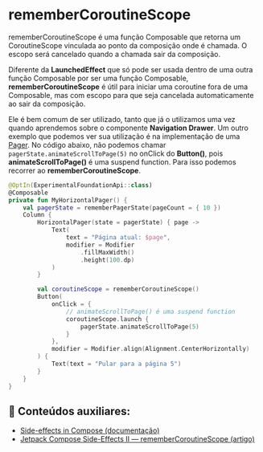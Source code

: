
# rememberCoroutineScope

rememberCoroutineScope é uma função Composable que retorna um CoroutineScope vinculada ao ponto da composição onde é chamada. O escopo será cancelado quando a chamada sair da composição.

Diferente da **LaunchedEffect** que só pode ser usada dentro de uma outra função Composable por ser uma função Composable, **rememberCoroutineScope** é útil para iniciar uma coroutine fora de uma Composable, mas com escopo para que seja cancelada automaticamente ao sair da composição.

Ele é bem comum de ser utilizado, tanto que já o utilizamos uma vez quando aprendemos sobre o componente **Navigation Drawer**. Um outro exemplo que podemos ver sua utilização é na implementação de uma [Pager](https://developer.android.com/jetpack/compose/layouts/pager). No código abaixo, não podemos chamar ```pagerState.animateScrollToPage(5)``` no onClick do **Button()**, pois **animateScrollToPage()** é uma suspend function. Para isso podemos recorrer ao **rememberCoroutineScope**.

```kotlin
@OptIn(ExperimentalFoundationApi::class)
@Composable
private fun MyHorizontalPager() {
    val pagerState = rememberPagerState(pageCount = { 10 })
    Column {
        HorizontalPager(state = pagerState) { page ->
            Text(
                text = "Página atual: $page",
                modifier = Modifier
                    .fillMaxWidth()
                    .height(100.dp)
            )
        }

        val coroutineScope = rememberCoroutineScope()
        Button(
            onClick = {
                // animateScrollToPage() é uma suspend function
                coroutineScope.launch {
                    pagerState.animateScrollToPage(5)
                }
            },
            modifier = Modifier.align(Alignment.CenterHorizontally)
        ) {
            Text(text = "Pular para a página 5")
        }
    }
}
```

## :link: Conteúdos auxiliares:
- [Side-effects in Compose (documentação)](https://developer.android.com/jetpack/compose/side-effects)
- [Jetpack Compose Side-Effects II — rememberCoroutineScope (artigo)](https://proandroiddev.com/jetpack-compose-side-effects-ii-remembercoroutinescope-76104d7ff09)